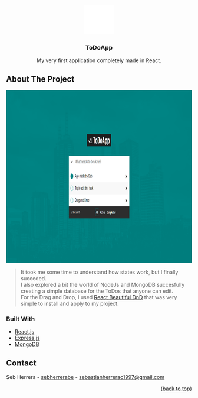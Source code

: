 <div id="top"></div>

<!-- PROJECT LOGO -->
<br />
<div align="center">
  <a href="https://github.com/github_username/repo_name">
    <img src="images/to-do.png" alt="Logo" width="80" height="80">
  </a>

<h3 align="center">ToDoApp</h3>

  <p align="center">
    My very first application completely made in React.
  </p>
</div>

<!-- ABOUT THE PROJECT -->

## About The Project
<div align="center">
  <a href="https://seb-todoapp.herokuapp.com/">
<img src="images/demo.png" alt="Logo" width="1000" height="467">
    </a>
  <br/>
</div>  

> It took me some time to understand how states work, but I finally succeded.  
> I also explored a bit the world of NodeJs and MongoDB succesfully creating a simple database for the ToDos that anyone can edit.  
> For the Drag and Drop, I used [React Beautiful DnD](https://github.com/atlassian/react-beautiful-dnd) that was very simple to install and apply to my project.

### Built With
* [React.js](https://reactjs.org/)
* [Express.js](https://expressjs.com/)
* [MongoDB](https://www.mongodb.com/)

<!-- CONTACT -->
## Contact

Seb Herrera - [sebherrerabe](https://www.linkedin.com/in/sebherrerabe/) - sebastianherrerac1997@gmail.com

<p align="right">(<a href="#top">back to top</a>)</p>
